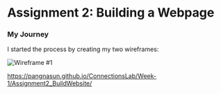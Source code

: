 # Assignment 2: Building a Webpage

### My Journey
I started the process by creating my two wireframes:

![Wireframe #1](/wireframes/wireframe1)

https://pangnasun.github.io/ConnectionsLab/Week-1/Assignment2_BuildWebsite/
